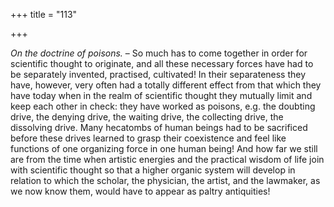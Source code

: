 +++
title = "113"

+++

*On the doctrine of poisons.* – So much has to come together in order for scientific thought to originate, and all these necessary forces have had to be separately invented, practised, cultivated\! In their separateness they have, however, very often had a totally different effect from that which they have today when in the realm of scientific thought they mutually limit and keep each other in check: they have worked as poisons, e.g. the doubting drive, the denying drive, the waiting drive, the collecting drive, the dissolving drive. Many hecatombs of human beings had to be sacrificed before these drives learned to grasp their coexistence and feel like functions of one organizing force in one human being\! And how far we still are from the time when artistic energies and the practical wisdom of life join with scientific thought so that a higher organic system will develop in relation to which the scholar, the physician, the artist, and the lawmaker, as we now know them, would have to appear as paltry antiquities\!


